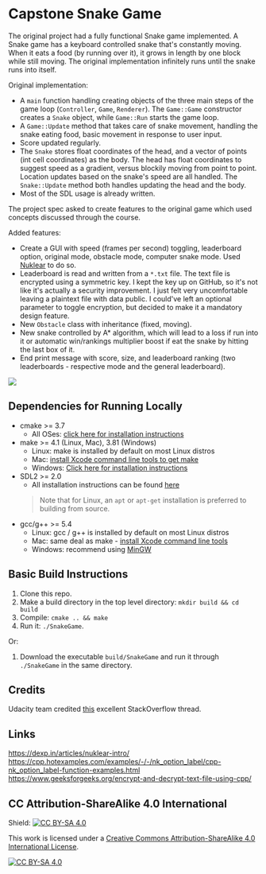 # Capstone Snake Game

The original project had a fully functional Snake game implemented. A Snake game has a keyboard controlled snake that's constantly moving.
When it eats a food (by running over it), it grows in length by one block while still moving. The original implementation infinitely runs until the snake runs into itself.

Original implementation:
- A `main` function handling creating objects of the three main steps of the game loop (`Controller`, `Game`, `Renderer`). The `Game::Game` constructor creates a `Snake` object, while `Game::Run` starts the game loop.
- A `Game::Update` method that takes care of snake movement, handling the snake eating food, basic movement in response to user input.
- Score updated regularly.
- The `Snake` stores float coordinates of the head, and a vector of points (int cell coordinates) as the body. The head has float
coordinates to suggest speed as a gradient, versus blockily moving from point to point. Location updates based on the snake's speed
are all handled. The `Snake::Update` method both handles updating the head and the body.
- Most of the SDL usage is already written.

The project spec asked to create features to the original game which used concepts discussed through the course. 

Added features:
- Create a GUI with speed (frames per second) toggling, leaderboard option, original mode, obstacle mode, computer snake mode. Used [Nuklear](https://github.com/Immediate-Mode-UI/Nuklear/) to do so.
- Leaderboard is read and written from a `*.txt` file. The text file is encrypted using a symmetric key. I kept the key up on GitHub,
so it's not like it's actually a security improvement. I just felt very uncomfortable leaving a plaintext file with data public. I could've
left an optional parameter to toggle encryption, but decided to make it a mandatory design feature.
- New `Obstacle` class with inheritance (fixed, moving).
- New snake controlled by A* algorithm, which will lead to a loss if run into it or
automatic win/rankings multiplier boost if eat the snake by hitting the last box of it.
- End print message with score, size, and leaderboard ranking (two leaderboards - respective mode and the general leaderboard).

<img src="snake_game.gif"/>

## Dependencies for Running Locally
* cmake >= 3.7
  * All OSes: [click here for installation instructions](https://cmake.org/install/)
* make >= 4.1 (Linux, Mac), 3.81 (Windows)
  * Linux: make is installed by default on most Linux distros
  * Mac: [install Xcode command line tools to get make](https://developer.apple.com/xcode/features/)
  * Windows: [Click here for installation instructions](http://gnuwin32.sourceforge.net/packages/make.htm)
* SDL2 >= 2.0
  * All installation instructions can be found [here](https://wiki.libsdl.org/Installation)
  >Note that for Linux, an `apt` or `apt-get` installation is preferred to building from source. 
* gcc/g++ >= 5.4
  * Linux: gcc / g++ is installed by default on most Linux distros
  * Mac: same deal as make - [install Xcode command line tools](https://developer.apple.com/xcode/features/)
  * Windows: recommend using [MinGW](http://www.mingw.org/)


## Basic Build Instructions

1. Clone this repo.
2. Make a build directory in the top level directory: `mkdir build && cd build`
3. Compile: `cmake .. && make`
4. Run it: `./SnakeGame`.

Or: 

1. Download the executable `build/SnakeGame` and run it through `./SnakeGame` in the same directory.

## Credits

Udacity team credited [this](https://codereview.stackexchange.com/questions/212296/snake-game-in-c-with-sdl) excellent StackOverflow thread.

## Links

https://dexp.in/articles/nuklear-intro/
https://cpp.hotexamples.com/examples/-/-/nk_option_label/cpp-nk_option_label-function-examples.html
https://www.geeksforgeeks.org/encrypt-and-decrypt-text-file-using-cpp/

## CC Attribution-ShareAlike 4.0 International


Shield: [![CC BY-SA 4.0][cc-by-sa-shield]][cc-by-sa]

This work is licensed under a
[Creative Commons Attribution-ShareAlike 4.0 International License][cc-by-sa].

[![CC BY-SA 4.0][cc-by-sa-image]][cc-by-sa]

[cc-by-sa]: http://creativecommons.org/licenses/by-sa/4.0/
[cc-by-sa-image]: https://licensebuttons.net/l/by-sa/4.0/88x31.png
[cc-by-sa-shield]: https://img.shields.io/badge/License-CC%20BY--SA%204.0-lightgrey.svg
